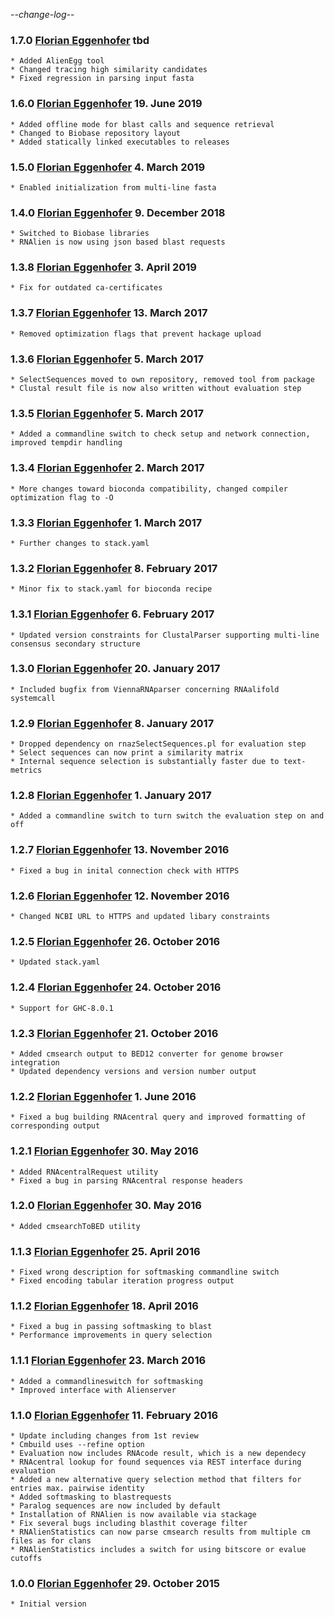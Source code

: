 -*-change-log-*-

### 1.7.0 [Florian Eggenhofer](mailto:egg@cs.uni-freiburg.de) tbd

	* Added AlienEgg tool
	* Changed tracing high similarity candidates
	* Fixed regression in parsing input fasta

### 1.6.0 [Florian Eggenhofer](mailto:egg@cs.uni-freiburg.de) 19. June 2019

	* Added offline mode for blast calls and sequence retrieval
	* Changed to Biobase repository layout
	* Added statically linked executables to releases

### 1.5.0 [Florian Eggenhofer](mailto:egg@cs.uni-freiburg.de) 4. March 2019

	* Enabled initialization from multi-line fasta

### 1.4.0 [Florian Eggenhofer](mailto:egg@cs.uni-freiburg.de) 9. December 2018

	* Switched to Biobase libraries
	* RNAlien is now using json based blast requests

### 1.3.8 [Florian Eggenhofer](mailto:egg@cs.uni-freiburg.de) 3. April 2019

	* Fix for outdated ca-certificates

### 1.3.7 [Florian Eggenhofer](mailto:egg@cs.uni-freiburg.de) 13. March 2017

	* Removed optimization flags that prevent hackage upload

### 1.3.6 [Florian Eggenhofer](mailto:egg@cs.uni-freiburg.de) 5. March 2017

	* SelectSequences moved to own repository, removed tool from package
	* Clustal result file is now also written without evaluation step

### 1.3.5 [Florian Eggenhofer](mailto:egg@cs.uni-freiburg.de) 5. March 2017

	* Added a commandline switch to check setup and network connection, improved tempdir handling

### 1.3.4 [Florian Eggenhofer](mailto:egg@cs.uni-freiburg.de) 2. March 2017

	* More changes toward bioconda compatibility, changed compiler optimization flag to -O

### 1.3.3 [Florian Eggenhofer](mailto:egg@cs.uni-freiburg.de) 1. March 2017

	* Further changes to stack.yaml

### 1.3.2 [Florian Eggenhofer](mailto:egg@cs.uni-freiburg.de) 8. February 2017

	* Minor fix to stack.yaml for bioconda recipe

### 1.3.1 [Florian Eggenhofer](mailto:egg@cs.uni-freiburg.de) 6. February 2017

	* Updated version constraints for ClustalParser supporting multi-line consensus secondary structure

### 1.3.0 [Florian Eggenhofer](mailto:egg@cs.uni-freiburg.de) 20. January 2017

	* Included bugfix from ViennaRNAparser concerning RNAalifold systemcall

### 1.2.9 [Florian Eggenhofer](mailto:egg@cs.uni-freiburg.de) 8. January 2017

	* Dropped dependency on rnazSelectSequences.pl for evaluation step
	* Select sequences can now print a similarity matrix
	* Internal sequence selection is substantially faster due to text-metrics

### 1.2.8 [Florian Eggenhofer](mailto:egg@cs.uni-freiburg.de) 1. January 2017

	* Added a commandline switch to turn switch the evaluation step on and off

### 1.2.7 [Florian Eggenhofer](mailto:egg@informatik.uni-freiburg.de) 13. November 2016

	* Fixed a bug in inital connection check with HTTPS

### 1.2.6 [Florian Eggenhofer](mailto:egg@informatik.uni-freiburg.de) 12. November 2016

	* Changed NCBI URL to HTTPS and updated libary constraints

### 1.2.5 [Florian Eggenhofer](mailto:egg@informatik.uni-freiburg.de) 26. October 2016

	* Updated stack.yaml

### 1.2.4 [Florian Eggenhofer](mailto:egg@informatik.uni-freiburg.de) 24. October 2016

	* Support for GHC-8.0.1

### 1.2.3 [Florian Eggenhofer](mailto:egg@informatik.uni-freiburg.de) 21. October 2016

	* Added cmsearch output to BED12 converter for genome browser integration
	* Updated dependency versions and version number output

### 1.2.2 [Florian Eggenhofer](mailto:egg@informatik.uni-freiburg.de) 1. June 2016

	* Fixed a bug building RNAcentral query and improved formatting of
	corresponding output

### 1.2.1 [Florian Eggenhofer](mailto:egg@informatik.uni-freiburg.de) 30. May 2016

	* Added RNAcentralRequest utility
	* Fixed a bug in parsing RNAcentral response headers

### 1.2.0 [Florian Eggenhofer](mailto:egg@informatik.uni-freiburg.de) 30. May 2016

	* Added cmsearchToBED utility

### 1.1.3 [Florian Eggenhofer](mailto:egg@informatik.uni-freiburg.de) 25. April 2016

	* Fixed wrong description for softmasking commandline switch
	* Fixed encoding tabular iteration progress output

### 1.1.2 [Florian Eggenhofer](mailto:egg@informatik.uni-freiburg.de) 18. April 2016

	* Fixed a bug in passing softmasking to blast
	* Performance improvements in query selection

### 1.1.1 [Florian Eggenhofer](egg@informatik.uni-freiburg.de) 23. March 2016

	* Added a commandlineswitch for softmasking
	* Improved interface with Alienserver

### 1.1.0 [Florian Eggenhofer](mailto:florian.eggenhofer@univie.ac.at) 11. February 2016

	* Update including changes from 1st review
	* Cmbuild uses --refine option
	* Evaluation now includes RNAcode result, which is a new dependecy
	* RNAcentral lookup for found sequences via REST interface during evaluation
	* Added a new alternative query selection method that filters for entries max. pairwise identity
	* Added softmasking to blastrequests
	* Paralog sequences are now included by default
	* Installation of RNAlien is now available via stackage
	* Fix several bugs including blasthit coverage filter
	* RNAlienStatistics can now parse cmsearch results from multiple cm files as for clans
	* RNAlienStatistics includes a switch for using bitscore or evalue cutoffs

### 1.0.0 [Florian Eggenhofer](florian.eggenhofer@univie.ac.at) 29. October 2015

	* Initial version
